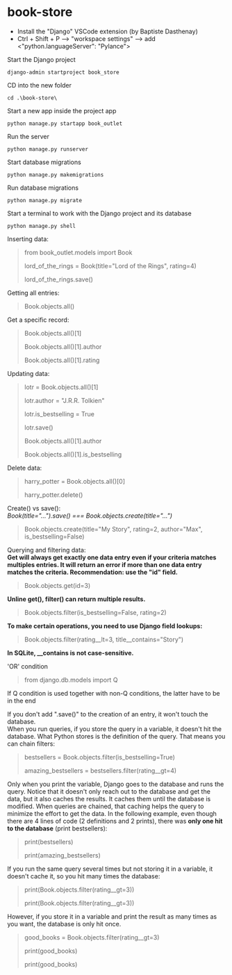 # book-store
- Install the "Django" VSCode extension (by Baptiste Dasthenay)
- Ctrl + Shift + P --> "workspace settings" --> add <"python.languageServer": "Pylance">

Start the Django project

    django-admin startproject book_store

CD into the new folder

    cd .\book-store\

Start a new app inside the project app

    python manage.py startapp book_outlet


Run the server

    python manage.py runserver

Start database migrations

    python manage.py makemigrations

Run database migrations

    python manage.py migrate

Start a terminal to work with the Django project and its database

    python manage.py shell

Inserting data:
> from book_outlet.models import Book
>
> lord_of_the_rings = Book(title="Lord of the Rings", rating=4)
>
> lord_of_the_rings.save()

Getting all entries:
> Book.objects.all()

Get a specific record:
> Book.objects.all()[1]
>
> Book.objects.all()[1].author
>
> Book.objects.all()[1].rating

Updating data:
> lotr = Book.objects.all()[1]
>
> lotr.author = "J.R.R. Tolkien"
>
> lotr.is_bestselling = True
>
> lotr.save()
>
> Book.objects.all()[1].author 
>
> Book.objects.all()[1].is_bestselling

Delete data:
> harry_potter = Book.objects.all()[0]
>
> harry_potter.delete()

Create() vs save():  
_Book(title="...").save() === Book.objects.create(title="...")_
> Book.objects.create(title="My Story", rating=2, author="Max", is_bestselling=False)

Querying and filtering data:  
__Get will always get exactly one data entry even if your criteria matches multiples entries. It will return an error if more than one data entry matches the criteria. Recommendation: use the "id" field.__
> Book.objects.get(id=3)  

__Unline get(), filter() can return multiple results.__
> Book.objects.filter(is_bestselling=False, rating=2)  

__To make certain operations, you need to use Django field lookups:__
> Book.objects.filter(rating__lt=3, title__contains="Story")  

__In SQLite, \_\_contains is not case-sensitive.__

'OR' condition
> from django.db.models import Q

If Q condition is used together with non-Q conditions, the latter have to be in the end

If you don't add ".save()" to the creation of an entry, it won't touch the database.  
When you run queries, if you store the query in a variable, it doesn't hit the database. What Python stores is the definition of the query. That means you can chain filters:
> bestsellers = Book.objects.filter(is_bestselling=True)
>
> amazing_bestsellers = bestsellers.filter(rating__gt=4)

Only when you print the variable, Django goes to the database and runs the query. Notice that it doesn't only reach out to the database and get the data, but it also caches the results. It caches them until the database is modified. When queries are chained, that caching helps the query to minimize the effort to get the data. In the following example, even though there are 4 lines of code (2 definitions and 2 prints), there was **only one hit to the database** (print bestsellers):
> print(bestsellers)
>
> print(amazing_bestsellers)

If you run the same query several times but not storing it in a variable, it doesn't cache it, so you hit many times the database:
> print(Book.objects.filter(rating__gt=3))
>
> print(Book.objects.filter(rating__gt=3))

However, if you store it in a variable and print the result as many times as you want, the database is only hit once.
> good_books = Book.objects.filter(rating__gt=3) 
>
> print(good_books)
>
> print(good_books)